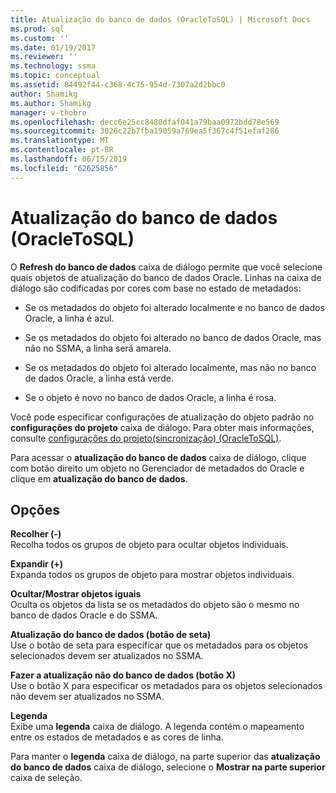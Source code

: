 ```yaml
---
title: Atualização do banco de dados (OracleToSQL) | Microsoft Docs
ms.prod: sql
ms.custom: ''
ms.date: 01/19/2017
ms.reviewer: ''
ms.technology: ssma
ms.topic: conceptual
ms.assetid: 84492f44-c368-4c75-954d-7307a2d2bbc0
author: Shamikg
ms.author: Shamikg
manager: v-thobro
ms.openlocfilehash: decc6e25cc8480dfaf041a79baa0972bdd78e569
ms.sourcegitcommit: 3026c22b7fba19059a769ea5f367c4f51efaf286
ms.translationtype: MT
ms.contentlocale: pt-BR
ms.lasthandoff: 06/15/2019
ms.locfileid: "62625856"
---
```

# <a name="refresh-from-database-oracletosql"></a>Atualização do banco de dados (OracleToSQL)
O **Refresh do banco de dados** caixa de diálogo permite que você selecione quais objetos de atualização do banco de dados Oracle. Linhas na caixa de diálogo são codificadas por cores com base no estado de metadados:  
  
-   Se os metadados do objeto foi alterado localmente e no banco de dados Oracle, a linha é azul.  
  
-   Se os metadados do objeto foi alterado no banco de dados Oracle, mas não no SSMA, a linha será amarela.  
  
-   Se os metadados do objeto foi alterado localmente, mas não no banco de dados Oracle, a linha está verde.  
  
-   Se o objeto é novo no banco de dados Oracle, a linha é rosa.  
  
Você pode especificar configurações de atualização do objeto padrão no **configurações do projeto** caixa de diálogo. Para obter mais informações, consulte [configurações do projeto&#40;sincronização&#41; &#40;OracleToSQL&#41;](../../ssma/oracle/project-settings-synchronization-oracletosql.md).  
  
Para acessar o **atualização do banco de dados** caixa de diálogo, clique com botão direito um objeto no Gerenciador de metadados do Oracle e clique em **atualização do banco de dados**.  
  
## <a name="options"></a>Opções  
**Recolher (-)**  
Recolha todos os grupos de objeto para ocultar objetos individuais.  
  
**Expandir (+)**  
Expanda todos os grupos de objeto para mostrar objetos individuais.  
  
**Ocultar/Mostrar objetos iguais**  
Oculta os objetos da lista se os metadados do objeto são o mesmo no banco de dados Oracle e do SSMA.  
  
**Atualização do banco de dados (botão de seta)**  
Use o botão de seta para especificar que os metadados para os objetos selecionados devem ser atualizados no SSMA.  
  
**Fazer a atualização não do banco de dados (botão X)**  
Use o botão X para especificar os metadados para os objetos selecionados não devem ser atualizados no SSMA.  
  
**Legenda**  
Exibe uma **legenda** caixa de diálogo. A legenda contém o mapeamento entre os estados de metadados e as cores de linha.  
  
Para manter o **legenda** caixa de diálogo, na parte superior das **atualização do banco de dados** caixa de diálogo, selecione o **Mostrar na parte superior** caixa de seleção.  
  

